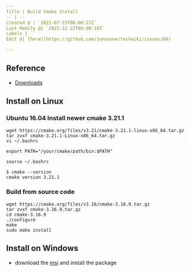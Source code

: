 ```yaml
---
Title | Build Cmake Install
-- | --
Created @ | `2021-07-15T06:06:27Z`
Last Modify @| `2022-12-22T06:00:18Z`
Labels | ``
Edit @| [here](https://github.com/junxnone/techwiki/issues/66)

---
```

## Reference
- [Downloads](https://cmake.org/files/)
 
## Install on Linux
### Ubuntu 16.04 Install newer cmake 3.21.1

```
wget https://cmake.org/files/v3.21/cmake-3.21.1-linux-x86_64.tar.gz
tar zvxf cmake-3.21.1-Linux-x86_64.tar.gz
vi ~/.bashrc
```
```
export PATH="/your/cmake/path/bin:$PATH"
```
```
source ~/.bashrc
```
```
$ cmake --version
cmake version 3.21.1
```

### Build from source code

```
wget https://cmake.org/files/v3.16/cmake-3.16.9.tar.gz
tar zvxf cmake-3.16.9.tar.gz
cd cmake-3.16.9
./configure
make
sudo make install
```


## Install on Windows

- download the [msi](https://cmake.org/download/) and install the package
